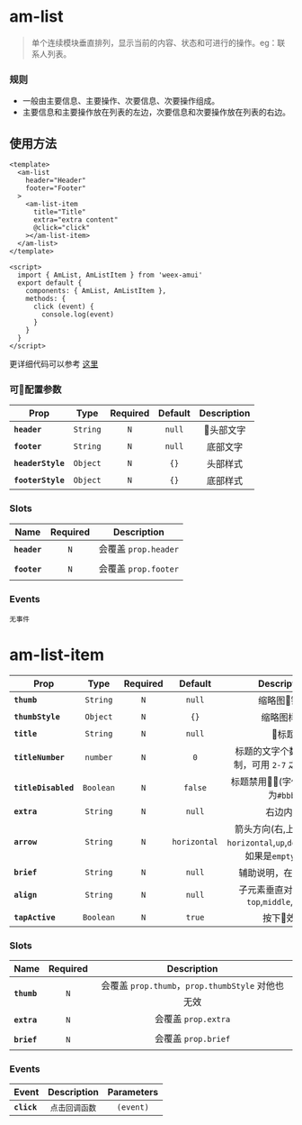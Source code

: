 # am-list

> 单个连续模块垂直排列，显示当前的内容、状态和可进行的操作。eg：联系人列表。


### 规则
- 一般由主要信息、主要操作、次要信息、次要操作组成。
- 主要信息和主要操作放在列表的左边，次要信息和次要操作放在列表的右边。


## 使用方法 

```vue
<template>
  <am-list
    header="Header"
    footer="Footer"
  >
    <am-list-item
      title="Title"
      extra="extra content"
      @click="click"
    ></am-list-item>
  </am-list>
</template>

<script>
  import { AmList, AmListItem } from 'weex-amui'
  export default {
    components: { AmList, AmListItem },
    methods: {
      click (event) {
        console.log(event)
      }
    }
  }
</script>

```
更详细代码可以参考 [这里](https://github.com/HMingHe/weex-amui/blob/master/example/list/index.vue)

### 可配置参数
| Prop	 | Type | Required | Default | Description |
| ---- |:----:|:---:|:-------:|:----------:|
| **`header`** | `String` | `N` | `null` | 头部文字 |
| **`footer`** | `String` | `N` | `null`  | 底部文字 |
| **`headerStyle`** | `Object` | `N` | `{}` | 头部样式 |
| **`footerStyle`** | `Object` | `N` | `{}` | 底部样式 |

### Slots
| Name | Required | Description |
| ---- |:---:|:----------:|
| **`header`** | `N` | 会覆盖 `prop.header` |
| **`footer`** | `N` | 会覆盖 `prop.footer` |

### Events
```
无事件
```

# am-list-item
| Prop	 | Type | Required | Default | Description |
| ---- |:----:|:---:|:-------:|:----------:|
| **`thumb`** | `String` | `N` | `null` | 缩略图链接 |
| **`thumbStyle`** | `Object` | `N` | `{}` | 缩略图样式 |
| **`title`** | `String` | `N` | `null` | 标题 |
| **`titleNumber`** | `number` | `N` | `0`  | 标题的文字个数，`0` 不限制，可用 `2-7` 之间的数字	 |
| **`titleDisabled`** | `Boolean` | `N` | `false` | 标题禁用(字体颜色设置为`#bbb`) |
| **`extra`** | `String` | `N` | `null` | 右边内容 |
| **`arrow`** | `String` | `N` | `horizontal` | 箭头方向(右,上,下), 可选`horizontal`,`up`,`down`,`empty`，如果是`empty`不显示 |
| **`brief`** | `String` | `N` | `null` | 辅助说明，在标题下方 |
| **`align`** | `String` | `N` | `null` | 子元素垂直对齐，可选`top`,`middle`,`bottom`	 |
| **`tapActive`** | `Boolean` | `N` | `true` | 按下效果 |

### Slots
| Name | Required | Description |
| ---- |:---:|:----------:|
| **`thumb`** | `N` | 会覆盖 `prop.thumb`，`prop.thumbStyle` 对他也无效 |
| **`extra`** | `N` | 会覆盖 `prop.extra` |
| **`brief`** | `N` | 会覆盖 `prop.brief` |

### Events
| Event	 | Description | Parameters |
| ---- |:----------:|:----:|
| **`click`** | `点击回调函数` | `(event)` |